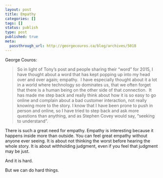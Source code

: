 ```yaml
---
layout: post
title: Empathy
categories: []
tags: []
status: publish
type: post
published: true
meta:
  passthrough_url: http://georgecouros.ca/blog/archives/5018
---
```


George Couros:


>So in light of Tony’s post and people sharing their “word” for 2015, I have thought about a word that has kept popping up into my head over and over again; empathy.  I have especially thought about it a lot in a world where technology so dominates us, that we often forget that there is a human being on the other side of that connection.  It has made me step back and really think about how it is so easy to go online and complain about a bad customer interaction, not really knowing more to the story. I know that I have been prone to push in person and online, so I have tried to step back and ask more questions than anything, and as Stephen Covey would say, “seeking to understand”.



There is such a great need for empathy. Empathy is interesting because it happens inside more than outside. You can feel great empathy without anyone ever seeing. It is about not thinking the worst before hearing the whole story. It is about withholding judgment, even if you feel that judgment may be just.


And it is hard.


But we can do hard things.
